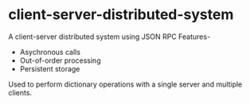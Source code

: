 # client-server-distributed-system
A client-server distributed system using JSON RPC
Features-
- Asychronous calls
- Out-of-order processing
- Persistent storage

Used to perform dictionary operations with a single server and multiple clients.
